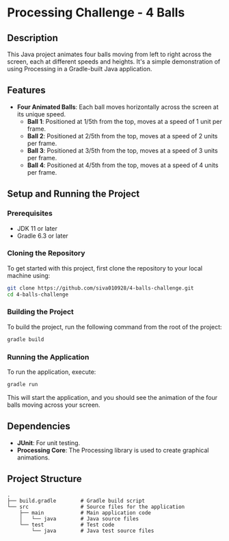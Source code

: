 
# Processing Challenge - 4 Balls

## Description
This Java project animates four balls moving from left to right across the screen, each at different speeds and heights. It's a simple demonstration of using Processing in a Gradle-built Java application.

## Features
- **Four Animated Balls**: Each ball moves horizontally across the screen at its unique speed.
  - **Ball 1**: Positioned at 1/5th from the top, moves at a speed of 1 unit per frame.
  - **Ball 2**: Positioned at 2/5th from the top, moves at a speed of 2 units per frame.
  - **Ball 3**: Positioned at 3/5th from the top, moves at a speed of 3 units per frame.
  - **Ball 4**: Positioned at 4/5th from the top, moves at a speed of 4 units per frame.

## Setup and Running the Project

### Prerequisites
- JDK 11 or later
- Gradle 6.3 or later

### Cloning the Repository
To get started with this project, first clone the repository to your local machine using:
```bash
git clone https://github.com/siva010928/4-balls-challenge.git
cd 4-balls-challenge
```

### Building the Project
To build the project, run the following command from the root of the project:
```bash
gradle build
```

### Running the Application
To run the application, execute:
```bash
gradle run
```

This will start the application, and you should see the animation of the four balls moving across your screen.

## Dependencies
- **JUnit**: For unit testing.
- **Processing Core**: The Processing library is used to create graphical animations.

## Project Structure
```
.
├── build.gradle        # Gradle build script
└── src                 # Source files for the application
    ├── main            # Main application code
    │   └── java        # Java source files
    └── test            # Test code
        └── java        # Java test source files
```
